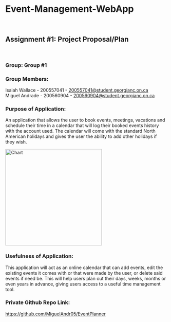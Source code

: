 # Event-Management-WebApp
<br>

## Assignment #1: Project Proposal/Plan
<br>

### Group: Group #1

### Group Members:
Isaiah Wallace - 200557041 - 200557041@student.georgianc.on.ca<br>
Miguel Andrade - 200560904 - 200560904@student.georgianc.on.ca 

### Purpose of Application:
An application that allows the user to book events, meetings, vacations and schedule their time in a calendar that will log their booked events history with the account used. The calendar will come with the standard North American holidays and gives the user the ability to add other holidays if they wish.

 <img src="https://github.com/MiguelAndr05/Event-Management-WebApp/assets/100388017/c7525677-2396-4447-9f2b-97f813b3cff4" alt="Chart" width="300">

### Usefulness of Application:
This application will act as an online calendar that can add events, edit the existing events it comes with or that were made by the user, or delete said events if need be. This will help users plan out their days, weeks, months or even years in advance, giving users access to a useful time management tool.

### Private Github Repo Link:
https://github.com/MiguelAndr05/EventPlanner
